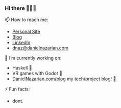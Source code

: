 ### Hi there 🐧🥸👹

📫 How to reach me:
- [Personal Site](https://danielnazarian.com)
- [Blog](https://www.danielnazarian.com/blog)
- [LinkedIn](https://www.linkedin.com/in/daniel-nazarian)
- <dnaz@danielnazarian.com>

🔭 I’m currently working on:
- Haskell 🔨
- VR games with Godot 🥽
- [DanielNazarian.com/blog](https://danielnazarian.com/blog) my tech/project blog! 📕

⚡ Fun facts:
- dont.


<!--
**dan1229/dan1229** is a ✨ _special_ ✨ repository because its `README.md` (this file) appears on your GitHub profile.

Here are some ideas to get you started:

- 🔭 I’m currently working on ...
- 🌱 I’m currently learning ...
- 👯 I’m looking to collaborate on ...
- 🤔 I’m looking for help with ...
- 💬 Ask me about ...
- 📫 How to reach me: ...
- 😄 Pronouns: ...
- ⚡ Fun fact: ...
-->
